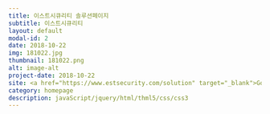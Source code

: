 ```yaml
---
title: 이스트시큐리티 솔루션페이지
subtitle: 이스트시큐리티
layout: default
modal-id: 2
date: 2018-10-22
img: 181022.jpg
thumbnail: 181022.png
alt: image-alt
project-date: 2018-10-22
site: <a href="https://www.estsecurity.com/solution" target="_blank">Go</a>
category: homepage
description: javaScript/jquery/html/thml5/css/css3
---
```

